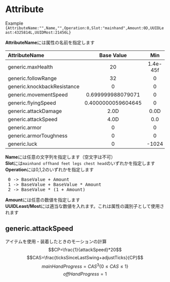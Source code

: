 # Attribute
Example
 `{AttributeName:"",Name,"",Operation:0,Slot:"mainhand",Amount:0D,UUIDLeast:4325814L,UUIDMost:21456L}`

**AttributeName**には属性の名前を指定します  

|AttributeName|Base Value|Min|Max|
|:-|:-:|:-:|:-:|
|generic.maxHealth|20|1.4e-45f|1024|
|generic.followRange|32|0|2048|
|generic.knockbackResistance|0|0|1|
|generic.movementSpeed|0.699999988079071|0|1024|
|generic.flyingSpeed|0.4000000059604645|0|1024|
|generic.attackDamage|2.0D|0.0D|2048|
|generic.attackSpeed|4.0D|0.0|1024|
|generic.armor|0|0|30|
|generic.armorToughness|0|0|20|
|generic.luck|0|-1024|1024|

**Name**には任意の文字列を指定します（空文字は不可）  
**Slot**には`mainhand offhand feet legs chest head`のいずれかを指定します  
**Operation**には0,1,2のいずれかを指定します  
<pre>
 0 -> BaseValue + Amount  
 1 -> BaseValue + BaseValue * Amount  
 2 -> BaseValue * (1 + Amount)
</pre>
**Amount**には任意の数値を指定します  
**UUIDLeast/Most**には適当な数値を入れます。これは属性の識別子として使用されます

## generic.attackSpeed

アイテムを使用・装着したときのモーションの計算
$$CP=\frac{1}{attackSpeed}*20$$
$$CAS=\frac{ticksSinceLastSwing+adjustTicks}{CP}$$
$$mainHandProgress = CAS^3\{0\le CAS\le 1\}$$
$$offHandProgress = 1$$
